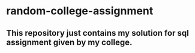 # random-college-assignment
## This repository just contains my solution for sql assignment given by my college.
